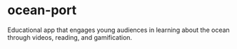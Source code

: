 # ocean-port
Educational app that engages young audiences in learning about the ocean through videos, reading, and gamification.

